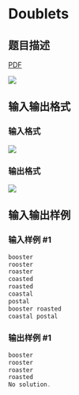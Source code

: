 # Doublets

## 题目描述

[problemUrl]: https://uva.onlinejudge.org/index.php?option=com_onlinejudge&Itemid=8&category=13&page=show_problem&problem=1091

[PDF](https://uva.onlinejudge.org/external/101/p10150.pdf)

![](https://cdn.luogu.com.cn/upload/vjudge_pic/UVA10150/4ba9e013b27288b8ddbed1755094b007ae065166.png)

## 输入输出格式

### 输入格式

![](https://cdn.luogu.com.cn/upload/vjudge_pic/UVA10150/917a65034d0680a15520d25454aa3535f760949e.png)

### 输出格式

![](https://cdn.luogu.com.cn/upload/vjudge_pic/UVA10150/34eec49a7d5bdbb69358809c09539a9ee9c2bbfb.png)

## 输入输出样例

### 输入样例 #1

```cpp
booster
rooster
roaster
coasted
roasted
coastal
postal
booster roasted
coastal postal
```


### 输出样例 #1

```cpp
booster
rooster
roaster
roasted
No solution.
```


